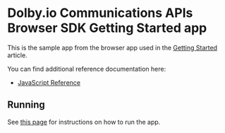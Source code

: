# Dolby.io Communications APIs Browser SDK Getting Started app

This is the sample app from the browser app used in the
[Getting Started](https://docs.dolby.io/communications/docs/create-a-basic-audio-conference-application) article. 

You can find additional reference documentation here:
- [JavaScript Reference](https://docs.dolby.io/communications/docs/js-client-sdk-voxeetsdk)

## Running

See [this page](https://docs.dolby.io/communications/docs/create-a-basic-audio-conference-application#step-6-run-your-application)
for instructions on how to run the app.
